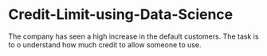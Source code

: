 # Credit-Limit-using-Data-Science
The company has seen a high increase in the default customers. The task is to o understand how much credit to allow someone to use.
